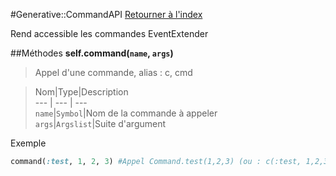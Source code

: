 #Generative::CommandAPI
[Retourner à l'index](README.md)

Rend accessible les commandes EventExtender

##Méthodes
**self.command(`name`, `args`)**

> Appel d'une commande, alias : c, cmd  
  
> Nom|Type|Description  
--- | --- | ---  
`name`|`Symbol`|Nom de la commande à appeler  
`args`|`Argslist`|Suite d'argument  
  


Exemple  
```ruby  
command(:test, 1, 2, 3) #Appel Command.test(1,2,3) (ou : c(:test, 1,2,3) ou cmd(:test, 1,2,3)  
```



